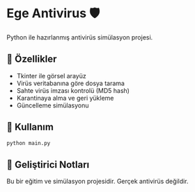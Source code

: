 # Ege Antivirus 🛡️

Python ile hazırlanmış antivirüs simülasyon projesi.

## 🚀 Özellikler
- Tkinter ile görsel arayüz
- Virüs veritabanına göre dosya tarama
- Sahte virüs imzası kontrolü (MD5 hash)
- Karantinaya alma ve geri yükleme
- Güncelleme simülasyonu

## 📂 Kullanım
```bash
python main.py
```

## 🧠 Geliştirici Notları
Bu bir eğitim ve simülasyon projesidir. Gerçek antivirüs değildir.
